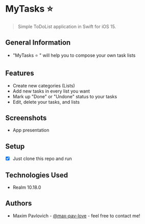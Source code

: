 # MyTasks ⭐️
> Simple ToDoList application in Swift for iOS 15.
## General Information
- "MyTasks ⭐️ " will help you to compose your own task lists

## Features
- Create new categories (Lists)
- Add new tasks in every list you want
- Mark up "Done" or "Undone" status to your tasks
- Edit, delete your tasks, and lists

## Screenshots
- App presentation

## Setup
- [x] Just clone this repo and run

## Technologies Used
- Realm 10.18.0

## Authors
- Maxim Pavlovich - [@max-pav-love](https://github.com/max-pav-love) - feel free to contact me!
